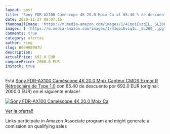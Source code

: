 ```yaml
---
layout: post
title: 'Sony FDR-AX100 Caméscope 4K 20.0 Mpix Ca al 65.40 % de descuento'
date: 2020-11-27 09:07:16
thumbnailImage: 'https://m.media-amazon.com/images/I/41qoiEvzqIL._SL200_.jpg'
images: [ 'https://m.media-amazon.com/images/I/41qoiEvzqIL._SL200_.jpg' ]
comments: true
category: ofertas
author: ring
slug: B00HH89W7U
description:
actualPrice: 692.0 EUR
comparePrice: 2000.0 EUR
inStock: true
---
```


Está [Sony FDR-AX100 Caméscope 4K 20.0 Mpix Capteur CMOS Exmor R Rétroéclairé de Type 1.0](https://www.amazon.fr/dp/B00HH89W7U/?tag=tolees0d-21) con 65.40 de descuento por 692.0 EUR (original: 2000.0 EUR) en el siguiente enlace!

[![Sony FDR-AX100 Caméscope 4K 20.0 Mpix Ca](https://m.media-amazon.com/images/I/41qoiEvzqIL._SL200_.jpg)](https://www.amazon.fr/dp/B00HH89W7U/?tag=tolees0d-21)

[Ver la oferta!!](https://www.amazon.fr/dp/B00HH89W7U/?tag=tolees0d-21)

Links participate in Amazon Associate program and might generate a comission on qualifying sales


